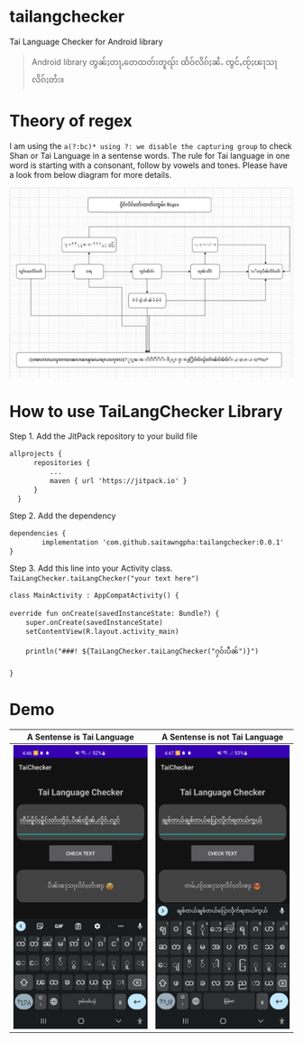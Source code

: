 # tailangchecker
Tai Language Checker for Android library
>Android library တွၼ်ႈတႃႇတေထတ်းတူၺ်း ထႅဝ်လိၵ်ႈၼႆႉ ၸွင်ႇၸႂ်ႈၽႃသႃလိၵ်ႈတႆး။

# Theory of regex
I am using the ` a(?:bc)* using ?: we disable the capturing group ` to check Shan or Tai Language in a sentense words. The rule for Tai language in one word is starting with a consonant, follow by vowels and tones. Please have a look from below diagram for more details.

![](diagram.png)

# How to use TaiLangChecker Library
Step 1. Add the JitPack repository to your build file 
  ```
  allprojects {
		repositories {
			...
			maven { url 'https://jitpack.io' }
		}
	}
  ```
  
Step 2. Add the dependency
  

	dependencies {
	        implementation 'com.github.saitawngpha:tailangchecker:0.0.1'
	}


Step 3. Add this line into your Activity class. `TaiLangChecker.taiLangChecker("your text here")`
  
    class MainActivity : AppCompatActivity() {

    override fun onCreate(savedInstanceState: Bundle?) {
        super.onCreate(savedInstanceState)
        setContentView(R.layout.activity_main)

        println("###! ${TaiLangChecker.taiLangChecker("ႁဝ်းပဵၼ်")}")
           
    }
    

# Demo
A Sentense is Tai Language |  A Sentense is not Tai Language
:-------------------------:|:-------------------------:
![](1.png)  |  ![](2.png)

